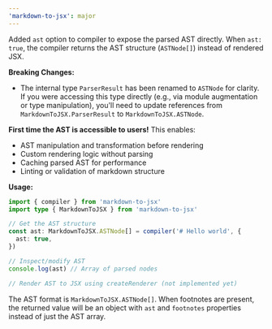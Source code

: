 ```yaml
---
'markdown-to-jsx': major
---
```


Added `ast` option to compiler to expose the parsed AST directly. When `ast: true`, the compiler returns the AST structure (`ASTNode[]`) instead of rendered JSX.

**Breaking Changes:**

- The internal type `ParserResult` has been renamed to `ASTNode` for clarity. If you were accessing this type directly (e.g., via module augmentation or type manipulation), you'll need to update references from `MarkdownToJSX.ParserResult` to `MarkdownToJSX.ASTNode`.

**First time the AST is accessible to users!** This enables:

- AST manipulation and transformation before rendering
- Custom rendering logic without parsing
- Caching parsed AST for performance
- Linting or validation of markdown structure

**Usage:**

```typescript
import { compiler } from 'markdown-to-jsx'
import type { MarkdownToJSX } from 'markdown-to-jsx'

// Get the AST structure
const ast: MarkdownToJSX.ASTNode[] = compiler('# Hello world', {
  ast: true,
})

// Inspect/modify AST
console.log(ast) // Array of parsed nodes

// Render AST to JSX using createRenderer (not implemented yet)
```

The AST format is `MarkdownToJSX.ASTNode[]`. When footnotes are present, the returned value will be an object with `ast` and `footnotes` properties instead of just the AST array.
